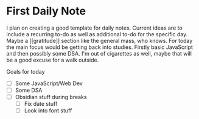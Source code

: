 # First Daily Note

I plan on creating a good template for daily notes. Current ideas are to include a recurring to-do as well as additional to-do for the specific day. Maybe a [[gratitude]] section like the general mass, who knows. For today the main focus would be getting back into studies. Firstly basic JavaScript and then possibly some DSA. I'm out of cigarettes as well, maybe that will be a good excuse for a walk outside.

Goals for today
- [ ] Some JavaScript/Web Dev
- [ ] Some DSA
- [ ] Obsidian stuff during breaks
	- [ ] Fix date stuff
	- [ ] Look into font stuff
